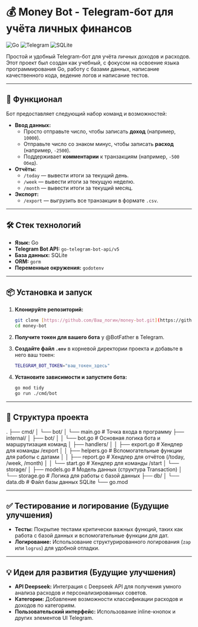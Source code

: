 # 💰 Money Bot - Telegram-бот для учёта личных финансов

![Go](https://img.shields.io/badge/go-%2300ADD8.svg?style=for-the-badge&logo=go&logoColor=white)
![Telegram](https://img.shields.io/badge/Telegram-26A5E4?style=for-the-badge&logo=telegram&logoColor=white)
![SQLite](https://img.shields.io/badge/sqlite-%2307405e.svg?style=for-the-badge&logo=sqlite&logoColor=white)

Простой и удобный Telegram-бот для учёта личных доходов и расходов. Этот проект был создан как учебный, с фокусом на освоение языка программирования Go, работу с базами данных, написание качественного кода, ведение логов и написание тестов.

---

## 🚀 Функционал

Бот предоставляет следующий набор команд и возможностей:

* **Ввод данных:**
    * Просто отправьте число, чтобы записать **доход** (например, `10000`).
    * Отправьте число со знаком минус, чтобы записать **расход** (например, `-2500`).
    * Поддерживает **комментарии** к транзакциям (например, `-500 Обед`).
* **Отчёты:**
    * `/today` — вывести итоги за текущий день.
    * `/week` — вывести итоги за текущую неделю.
    * `/month` — вывести итоги за текущий месяц.
* **Экспорт:**
    * `/export` — выгрузить все транзакции в формате `.csv`.

---

## 🛠️ Стек технологий

* **Язык:** Go
* **Telegram Bot API:** `go-telegram-bot-api/v5`
* **База данных:** SQLite
* **ORM:** `gorm`
* **Переменные окружения:** `godotenv`

---

## 📦 Установка и запуск

1.  **Клонируйте репозиторий:**
    ```bash
    git clone [https://github.com/Ваш_логин/money-bot.git](https://github.com/Ваш_логин/money-bot.git)
    cd money-bot
    ```

2.  **Получите токен для вашего бота** у @BotFather в Telegram.

3.  **Создайте файл `.env`** в корневой директории проекта и добавьте в него ваш токен:
    ```bash
    TELEGRAM_BOT_TOKEN="ваш_токен_здесь"
    ```

4.  **Установите зависимости и запустите бота:**
    ```bash
    go mod tidy
    go run ./cmd/bot
    ```

---

## 📂 Структура проекта

.
├── cmd/
│   └── bot/
│       └── main.go       # Точка входа в программу
├── internal/
│   ├── bot/
│   │   └── bot.go        # Основная логика бота и маршрутизация команд
│   ├── handlers/
│   │   ├── export.go     # Хендлер для команды /export
│   │   ├── helpers.go    # Вспомогательные функции для работы с датами
│   │   ├── report.go     # Хендлер для отчётов (/today, /week, /month)
│   │   └── start.go      # Хендлер для команды /start
│   └── storage/
│       ├── models.go     # Модель данных (структура Transaction)
│       └── storage.go    # Логика для работы с базой данных
├── db/
│   └── data.db           # Файл базы данных SQLite
└── go.mod



---

## ✅ Тестирование и логирование (Будущие улучшения)

* **Тесты:** Покрытие тестами критически важных функций, таких как работа с базой данных и вспомогательные функции для дат.
* **Логирование:** Использование структурированного логирования (`zap` или `logrus`) для удобной отладки.

---

## 💡 Идеи для развития (Будущие улучшения)

* **API Deepseek:** Интеграция с Deepseek API для получения умного анализа расходов и персонализированных советов.
* **Категории:** Добавление возможности классификации расходов и доходов по категориям.
* **Пользовательский интерфейс:** Использование inline-кнопок и других элементов UI Telegram.
